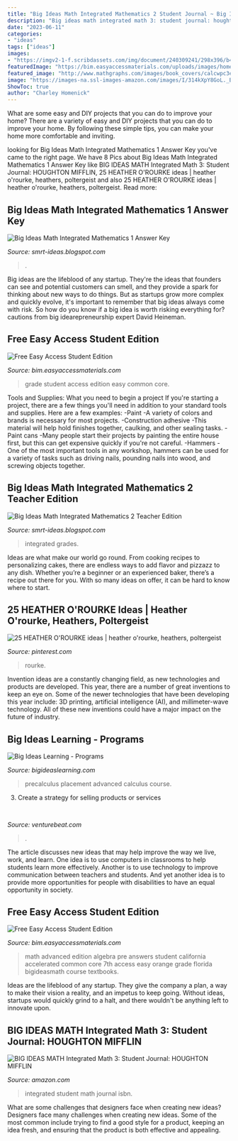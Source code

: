 ```yaml
---
title: "Big Ideas Math Integrated Mathematics 2 Student Journal ~ Big Ideas Math Integrated Math 3: Student Journal: Houghton Mifflin"
description: "Big ideas math integrated math 3: student journal: houghton mifflin"
date: "2023-06-11"
categories:
- "ideas"
tags: ["ideas"]
images:
- "https://imgv2-1-f.scribdassets.com/img/document/240309241/298x396/b43674b2cb/1578536429?v=1"
featuredImage: "https://bim.easyaccessmaterials.com/uploads/images/home/ca_cover_images/ca_cvr_adv2_pe.png"
featured_image: "http://www.mathgraphs.com/images/book_covers/calcwpc3e.jpg"
image: "https://images-na.ssl-images-amazon.com/images/I/314kXpY8GoL._BO1,204,203,200_QL40_.jpg"
ShowToc: true
author: "Charley Homenick"
---
```



What are some easy and DIY projects that you can do to improve your home?
There are a variety of easy and DIY projects that you can do to improve your home. By following these simple tips, you can make your home more comfortable and inviting.

	

		
looking for Big Ideas Math Integrated Mathematics 1 Answer Key you've came to the right page. We have 8 Pics about Big Ideas Math Integrated Mathematics 1 Answer Key like BIG IDEAS MATH Integrated Math 3: Student Journal: HOUGHTON MIFFLIN, 25 HEATHER O&#039;ROURKE ideas | heather o&#039;rourke, heathers, poltergeist and also 25 HEATHER O&#039;ROURKE ideas | heather o&#039;rourke, heathers, poltergeist. Read more:
		
    
## Big Ideas Math Integrated Mathematics 1 Answer Key

<img loading=lazy src="https://imgv2-1-f.scribdassets.com/img/document/240309241/298x396/b43674b2cb/1578536429?v=1" onerror="this.onerror=null;this.src='https://tse1.mm.bing.net/th?id=OIP.X8uCZ8HwXKi8LOQfKyiOCAAAAA&amp;pid=15.1';" alt="Big Ideas Math Integrated Mathematics 1 Answer Key">

_Source: smrt-ideas.blogspot.com_

>. 

	

Big ideas are the lifeblood of any startup. They're the ideas that founders can see and potential customers can smell, and they provide a spark for thinking about new ways to do things. But as startups grow more complex and quickly evolve, it's important to remember that big ideas always come with risk. So how do you know if a big idea is worth risking everything for? cautions from big idearepreneurship expert David Heineman.

    
## Free Easy Access Student Edition

<img loading=lazy src="https://www.bigideasmath.com/uploads/images/book_covers/mrl2019/grade1_cc.jpg" onerror="this.onerror=null;this.src='https://tse2.mm.bing.net/th?id=OIP.N9uvckzUqHRR2Ez89fHldQAAAA&amp;pid=15.1';" alt="Free Easy Access Student Edition">

_Source: bim.easyaccessmaterials.com_

>grade student access edition easy common core. 

	

Tools and Supplies: What you need to begin a project
If you're starting a project, there are a few things you'll need in addition to your standard tools and supplies. Here are a few examples: 
-Paint -A variety of colors and brands is necessary for most projects. 
-Construction adhesive -This material will help hold finishes together, caulking, and other sealing tasks. 
-Paint cans -Many people start their projects by painting the entire house first, but this can get expensive quickly if you're not careful. 
-Hammers -One of the most important tools in any workshop, hammers can be used for a variety of tasks such as driving nails, pounding nails into wood, and screwing objects together.

    
## Big Ideas Math Integrated Mathematics 2 Teacher Edition

<img loading=lazy src="https://lh6.googleusercontent.com/proxy/z4VjUi-yzTrKZySW5p8Z82PePWNSNG8L2u0CNYGSENlCdoaeIP_pdFtBMv0YT1b0SvzgrkxnJmHkv-xZPmDcgnYfBpw02g8bYMT8AormCImiDO5eK9x3k80O2ioufPjYMhVbuIdFubgOV1aB28wQ3Q8lp922PgSahsd2eYOrFQSxuiklQ8Jdd-dA=s0-d" onerror="this.onerror=null;this.src='https://tse3.mm.bing.net/th?id=OIP.z8TttDpcchdI2CPW4e2eRwHaFj&amp;pid=15.1';" alt="Big Ideas Math Integrated Mathematics 2 Teacher Edition">

_Source: smrt-ideas.blogspot.com_

>integrated grades. 

	

Ideas are what make our world go round. From cooking recipes to personalizing cakes, there are endless ways to add flavor and pizzazz to any dish. Whether you’re a beginner or an experienced baker, there’s a recipe out there for you. With so many ideas on offer, it can be hard to know where to start.

    
## 25 HEATHER O&#039;ROURKE Ideas | Heather O&#039;rourke, Heathers, Poltergeist

<img loading=lazy src="https://i.pinimg.com/474x/31/8e/46/318e465cd3231dc7adacb1eb011ae2f6---heather-orourke.jpg" onerror="this.onerror=null;this.src='https://tse4.mm.bing.net/th?id=OIP.aQmItzrV0X5Cd2yjuo7-pwAAAA&amp;pid=15.1';" alt="25 HEATHER O&#039;ROURKE ideas | heather o&#039;rourke, heathers, poltergeist">

_Source: pinterest.com_

>rourke. 

	

Invention ideas are a constantly changing field, as new technologies and products are developed. This year, there are a number of great inventions to keep an eye on. Some of the newer technologies that have been developing this year include: 3D printing, artificial intelligence (AI), and millimeter-wave technology. All of these new inventions could have a major impact on the future of industry.

    
## Big Ideas Learning - Programs

<img loading=lazy src="http://www.mathgraphs.com/images/book_covers/calcwpc3e.jpg" onerror="this.onerror=null;this.src='https://tse2.mm.bing.net/th?id=OIP.S5_iMON7hDYicrj6VUtORAHaJ7&amp;pid=15.1';" alt="Big Ideas Learning - Programs">

_Source: bigideaslearning.com_

>precalculus placement advanced calculus course. 

	

3. Create a strategy for selling products or services 

    
## 

<img loading=lazy src="https://venturebeat.com/wp-content/uploads/2020/05/deserted-islands-devops.png?w=800" onerror="this.onerror=null;this.src='https://tse4.mm.bing.net/th?id=OIP.UGt6QPKIHa9PnAKD-gUZaAHaE5&amp;pid=15.1';" alt="">

_Source: venturebeat.com_

>. 

	

The article discusses new ideas that may help improve the way we live, work, and learn. One idea is to use computers in classrooms to help students learn more effectively. Another is to use technology to improve communication between teachers and students. And yet another idea is to provide more opportunities for people with disabilities to have an equal opportunity in society.

    
## Free Easy Access Student Edition

<img loading=lazy src="https://bim.easyaccessmaterials.com/uploads/images/home/ca_cover_images/ca_cvr_adv2_pe.png" onerror="this.onerror=null;this.src='https://tse1.mm.bing.net/th?id=OIP.a0LaWQM4hQcaqZb3c-8YrQAAAA&amp;pid=15.1';" alt="Free Easy Access Student Edition">

_Source: bim.easyaccessmaterials.com_

>math advanced edition algebra pre answers student california accelerated common core 7th access easy orange grade florida bigideasmath course textbooks. 

	

Ideas are the lifeblood of any startup. They give the company a plan, a way to make their vision a reality, and an impetus to keep going. Without ideas, startups would quickly grind to a halt, and there wouldn't be anything left to innovate upon.

    
## BIG IDEAS MATH Integrated Math 3: Student Journal: HOUGHTON MIFFLIN

<img loading=lazy src="https://images-na.ssl-images-amazon.com/images/I/314kXpY8GoL._BO1,204,203,200_QL40_.jpg" onerror="this.onerror=null;this.src='https://tse2.mm.bing.net/th?id=OIP.iwL24rv5ktuIZM_lmASYRwAAAA&amp;pid=15.1';" alt="BIG IDEAS MATH Integrated Math 3: Student Journal: HOUGHTON MIFFLIN">

_Source: amazon.com_

>integrated student math journal isbn. 

	

What are some challenges that designers face when creating new ideas?
Designers face many challenges when creating new ideas. Some of the most common include trying to find a good style for a product, keeping an idea fresh, and ensuring that the product is both effective and appealing.

